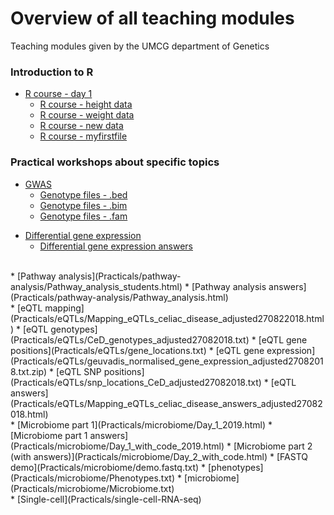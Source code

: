 # Overview of all teaching modules

Teaching modules given by the UMCG department of Genetics

### Introduction to R
* [R course - day 1](R-course/R_day1_intro.html)
	* [R course - height data](R-course/data/height.Rdata)
	* [R course - weight data](R-course/data/weight.Rdata)
	* [R course - new data](R-course/data/newdata.Rdata)
	* [R course - myfirstfile](R-course/data/myfirstfile.txt)

<!--
	* [R course - day 1 answers](R-course/R_day1_intro_answers.html)
* [R course - day 2](R-course/R_day2_stats.html)
	* [R course - expression data](R-course/data/BigData_backup_GM12878-IL21.csv)
	* [R course - day 2 answers](R-course/R_day2_stats_answers.html)
* [R course - day 3](R-course/R_day3_plotting.html)
	* [R course - day 2 answers](R-course/R_day3_plotting_answers.html)
-->

### Practical workshops about specific topics
* [GWAS](Practicals/GWAS/gwas_tutorial_2019.html)
	* [Genotype files - .bed](Practicals/GWAS/celiac_gwas/celiac_gwas.bed)
	* [Genotype files - .bim](Practicals/GWAS/celiac_gwas/celiac_gwas.bim)
	* [Genotype files - .fam](Practicals/GWAS/celiac_gwas/celiac_gwas.fam)

<!--
	* [GWAS answers](Practicals/GWAS/gwas_tutorial_2019_answers.html)
<br>
-->
* [Differential gene expression](Practicals/differential-expression/rnaseq_diff_expr_student.html)	
	* [Differential gene expression answers](Practicals/differential-expression/rnaseq_diff_expr.html)
<br>
* [Pathway analysis](Practicals/pathway-analysis/Pathway_analysis_students.html)
	* [Pathway analysis answers](Practicals/pathway-analysis/Pathway_analysis.html)
<br>
* [eQTL mapping](Practicals/eQTLs/Mapping_eQTLs_celiac_disease_adjusted270822018.html)
	* [eQTL genotypes](Practicals/eQTLs/CeD_genotypes_adjusted27082018.txt)
	* [eQTL gene positions](Practicals/eQTLs/gene_locations.txt)
	* [eQTL gene expression](Practicals/eQTLs/geuvadis_normalised_gene_expression_adjusted27082018.txt.zip)
	* [eQTL SNP positions](Practicals/eQTLs/snp_locations_CeD_adjusted27082018.txt)
	* [eQTL answers](Practicals/eQTLs/Mapping_eQTLs_celiac_disease_answers_adjusted27082018.html)
<br>
* [Microbiome part 1](Practicals/microbiome/Day_1_2019.html)
	* [Microbiome part 1 answers](Practicals/microbiome/Day_1_with_code_2019.html)
* [Microbiome part 2 (with answers)](Practicals/microbiome/Day_2_with_code.html)
	* [FASTQ demo](Practicals/microbiome/demo.fastq.txt)
	* [phenotypes](Practicals/microbiome/Phenotypes.txt)
	* [microbiome](Practicals/microbiome/Microbiome.txt)
<br>
* [Single-cell](Practicals/single-cell-RNA-seq)

<!--
* [Differential expression](Practicals/differential-expression/rnaseq_practical1.html) !NB 2 versions
* [Pathway analysis](Practicals/pathway-analysis/Pathway_analysis_students.html) !NB bonus exercise
	* [Slides](Practicals/pathway-analysis/Pathway_analysis.pptx) 
	* [Answers](Practicals/pathway-analysis/Pathway_analysis.html)
* [Co-expression analysis](Practicals/co-expression/CoExpression_Tutorial.html)
	* [Answers](Practicals/co-expression/Rcommancs_Tutorial.html)
-->
